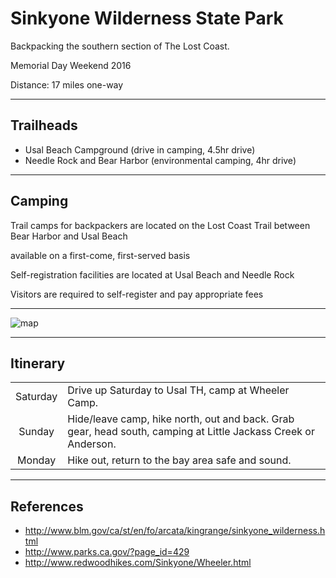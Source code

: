 # Sinkyone Wilderness State Park

Backpacking the southern section of The Lost Coast.

Memorial Day Weekend 2016

Distance: 17 miles one-way

---

## Trailheads

-   Usal Beach Campground (drive in camping, 4.5hr drive)
-   Needle Rock and Bear Harbor (environmental camping, 4hr drive)

---

## Camping

Trail camps for backpackers are located on the Lost Coast Trail between Bear Harbor and Usal Beach

available on a first-come, first-served basis

Self-registration facilities are located at Usal Beach and Needle Rock

Visitors are required to self-register and pay appropriate fees

---

![map](http://www.mobilemaplets.com/thumbnails/9665_thumbnail-1024.jpg)

---

## Itinerary

|          |                                                                                                                |
|:--------:|----------------------------------------------------------------------------------------------------------------|
| Saturday | Drive up Saturday to Usal TH, camp at Wheeler Camp.                                                            |
|  Sunday  | Hide/leave camp, hike north, out and back. Grab gear, head south, camping at Little Jackass Creek or Anderson. |
|  Monday  | Hike out, return to the bay area safe and sound.                                                               |

---

## References

-   <http://www.blm.gov/ca/st/en/fo/arcata/kingrange/sinkyone_wilderness.html>
-   <http://www.parks.ca.gov/?page_id=429>
-   <http://www.redwoodhikes.com/Sinkyone/Wheeler.html>
